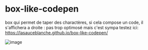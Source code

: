 # box-like-codepen
box qui permet de taper des charactères, si cela compose un code, il s'affichera a droite :
pas trop optimosé mais c'est sympa
testez ici: https://lasauceblanche.github.io/box-like-codepen/

![image](https://github.com/LaSauceBlanche/box-like-codepen/assets/101463268/7b3acb9a-6c3b-469a-88c7-3d774438d9ef)
